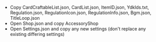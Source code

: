 - Copy CardCraftableList.json, CardList.json, ItemID.json, YdkIds.txt, Regulation.json, RegulationIcon.json, RegulationInfo.json, Bgm.json, TitleLoop.json
- Open Shop.json and copy AccessoryShop
- Open Settings.json and copy any new settings (don't replace any existing differing settings)
